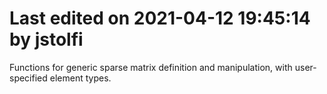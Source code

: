 # Last edited on 2021-04-12 19:45:14 by jstolfi

Functions for generic sparse matrix definition and manipulation,
with user-specified element types.



